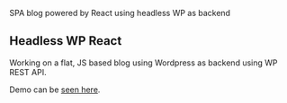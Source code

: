 SPA blog powered by React using headless WP as backend

## Headless WP React

Working on a flat, JS based blog using Wordpress as backend using WP REST API. 

Demo can be [seen here](http://wunnle.com/react-blog/).
